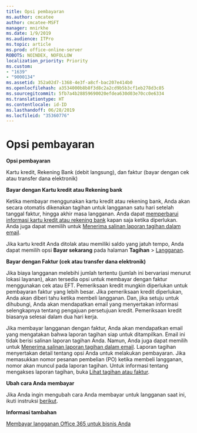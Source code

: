 ```yaml
---
title: Opsi pembayaran
ms.author: cmcatee
author: cmcatee-MSFT
manager: mnirkhe
ms.date: 1/9/2019
ms.audience: ITPro
ms.topic: article
ms.prod: office-online-server
ROBOTS: NOINDEX, NOFOLLOW
localization_priority: Priority
ms.custom:
- "1639"
- "9000134"
ms.assetid: 352a02d7-1368-4e3f-a8cf-bac207e414b0
ms.openlocfilehash: a3534000b8b8f3d8c2a2cd9b5b3cf1eb278d3c85
ms.sourcegitcommit: 5fb7a4b28859690020efdea630d03e70cc0e6334
ms.translationtype: HT
ms.contentlocale: id-ID
ms.lasthandoff: 06/28/2019
ms.locfileid: "35360776"
---
```

# <a name="payment-options"></a>Opsi pembayaran

 **Opsi pembayaran**
  
Kartu kredit, Rekening Bank (debit langsung), dan faktur (bayar dengan cek atau transfer dana elektronik)
  
 **Bayar dengan Kartu kredit atau Rekening bank**
  
Ketika membayar menggunakan kartu kredit atau rekening bank, Anda akan secara otomatis dikenakan tagihan untuk langganan satu hari setelah tanggal faktur, hingga akhir masa langganan. Anda dapat [memperbarui informasi kartu kredit atau rekening bank](https://docs.microsoft.com/office365/admin/subscriptions-and-billing/add-update-or-remove-credit-card-or-bank-account?view=o365-worldwide) kapan saja ketika diperlukan. Anda juga dapat memilih untuk [Menerima salinan laporan tagihan dalam email](https://docs.microsoft.com/office365/admin/subscriptions-and-billing/pay-for-your-subscription?view=o365-worldwide#receive-a-copy-of-your-billing-statement-in-email).
  
Jika kartu kredit Anda ditolak atau memiliki saldo yang jatuh tempo, Anda dapat memilih opsi **Bayar sekarang** pada halaman **Tagihan** \> [Langganan](https://portal.office.com/adminportal/home#/subscriptions).
  
 **Bayar dengan Faktur (cek atau transfer dana elektronik)**
  
Jika biaya langganan melebihi jumlah tertentu (jumlah ini bervariasi menurut lokasi layanan), akan tersedia opsi untuk membayar dengan faktur menggunakan cek atau EFT. Pemeriksaan kredit mungkin diperlukan untuk pembayaran faktur yang lebih besar. Jika pemeriksaan kredit diperlukan, Anda akan diberi tahu ketika membeli langganan. Dan, jika setuju untuk dihubungi, Anda akan mendapatkan email yang menyertakan informasi selengkapnya tentang pengajuan persetujuan kredit. Pemeriksaan kredit biasanya selesai dalam dua hari kerja.
  
Jika membayar langganan dengan faktur, Anda akan mendapatkan email yang mengatakan bahwa laporan tagihan siap untuk ditampilkan. Email ini tidak berisi salinan laporan tagihan Anda. Namun, Anda juga dapat memilih untuk [Menerima salinan laporan tagihan dalam email](https://docs.microsoft.com/office365/admin/subscriptions-and-billing/pay-for-your-subscription?view=o365-worldwide#receive-a-copy-of-your-billing-statement-in-email). Laporan tagihan menyertakan detail tentang opsi Anda untuk melakukan pembayaran. Jika memasukkan nomor pesanan pembelian (PO) ketika membeli langganan, nomor akan muncul pada laporan tagihan. Untuk informasi tentang mengakses laporan tagihan, buka [Lihat tagihan atau faktur](https://docs.microsoft.com/office365/admin/subscriptions-and-billing/view-your-bill-or-invoice?view=o365-worldwide).
  
 **Ubah cara Anda membayar**
  
Jika Anda ingin mengubah cara Anda membayar untuk langganan saat ini, ikuti instruksi [berikut](https://docs.microsoft.com/office365/admin/subscriptions-and-billing/change-payment-method?view=o365-worldwide).
  
 **Informasi tambahan**
  
[Membayar langganan Office 365 untuk bisnis Anda](https://docs.microsoft.com/office365/admin/subscriptions-and-billing/pay-for-your-subscription?view=o365-worldwide)
  